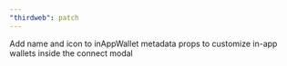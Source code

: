 ```yaml
---
"thirdweb": patch
---
```


Add name and icon to inAppWallet metadata props to customize in-app wallets inside the connect modal
